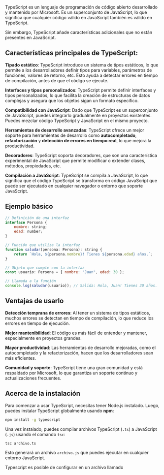 TypeScript es un lenguaje de programación de código abierto desarrollado y mantenido por Microsoft. Es un superconjunto de JavaScript, lo que significa que cualquier código válido en JavaScript también es válido en TypeScript. 

Sin embargo, TypeScript añade características adicionales que no están presentes en JavaScript.

## Características principales de TypeScript:

**Tipado estático**: TypeScript introduce un sistema de tipos estáticos, lo que permite a los desarrolladores definir tipos para variables, parámetros de funciones, valores de retorno, etc. Esto ayuda a detectar errores en tiempo de compilación, antes de que el código se ejecute.

**Interfaces y tipos personalizados**: TypeScript permite definir interfaces y tipos personalizados, lo que facilita la creación de estructuras de datos complejas y asegura que los objetos sigan un formato específico.

**Compatibilidad con JavaScript**: Dado que TypeScript es un superconjunto de JavaScript, puedes integrarlo gradualmente en proyectos existentes. Puedes mezclar código TypeScript y JavaScript en el mismo proyecto.

**Herramientas de desarrollo avanzadas**: TypeScript ofrece un mejor soporte para herramientas de desarrollo como **autocompletado**, **refactorización** y **detección de errores en tiempo real**, lo que mejora la productividad.

**Decoradores**: TypeScript soporta decoradores, que son una característica experimental de JavaScript que permite modificar o extender clases, métodos, propiedades, etc.

**Compilación a JavaScript**: TypeScript se compila a JavaScript, lo que significa que el código TypeScript se transforma en código JavaScript que puede ser ejecutado en cualquier navegador o entorno que soporte JavaScript.


## Ejemplo básico

```js
// Definición de una interfaz
interface Persona {
    nombre: string;
    edad: number;
}

// Función que utiliza la interfaz
function saludar(persona: Persona): string {
    return `Hola, ${persona.nombre}! Tienes ${persona.edad} años.`;
}

// Objeto que cumple con la interfaz
const usuario: Persona = { nombre: "Juan", edad: 30 };

// Llamada a la función
console.log(saludar(usuario)); // Salida: Hola, Juan! Tienes 30 años.
```

## Ventajas de usarlo

**Detección temprana de errores**: Al tener un sistema de tipos estáticos, muchos errores se detectan en tiempo de compilación, lo que reduce los errores en tiempo de ejecución.

**Mejor mantenibilidad**: El código es más fácil de entender y mantener, especialmente en proyectos grandes.

**Mayor productividad**: Las herramientas de desarrollo mejoradas, como el autocompletado y la refactorización, hacen que los desarrolladores sean más eficientes.

**Comunidad y soporte**: TypeScript tiene una gran comunidad y está respaldado por Microsoft, lo que garantiza un soporte continuo y actualizaciones frecuentes.


## Acerca de la instalación
Para comenzar a usar TypeScript, necesitas tener Node.js instalado. Luego, puedes instalar TypeScript globalmente usando **npm**:

```bash
npm install -g typescript
```

Una vez instalado, puedes compilar archivos TypeScript (`.ts`) a JavaScript (`.js`) usando el comando `tsc`:

```
tsc archivo.ts
```

Esto generará un archivo `archivo.js` que puedes ejecutar en cualquier entorno JavaScript.

Typescript es posible de configurar en un archivo llamado 